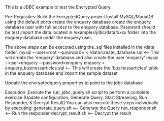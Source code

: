 This is a JDBC example to test the Encrypted Query.

Pre-Requisites:
Build the EncryptedQuery project
Install MySQL/MariaDB using the default ports
create the enquery database
create the enquery database user with full access to the enquery database.  Password should be test
import the data located in /examples/jdbc/data/xxxx folder into the enquery database under the enquery user.

The above steps can be executed using the .sql files installed in the /data folder.
mysql --user=root --password=<your root password> < /data/create_database.sql     <-- This will create the 'enquery' database and also create the user 'enquery'
mysql --user=enquery --password=enquery enquery < enquery_businessarticles.sql    <-- This will create the 'businessarticles' table in the enquery database and import the sample dataset


Update the encryptedquery.properties to point to the jdbc database 

Execution:
Execute the run_jdbc_query.sh script to perform a complete exercise (Update configuration, Generate Query, Start Streaming, Run Responder, & Decrypt Result)
You can also execute these steps individually by executing:
generate_query.sh               <-- Generate the Query 
run_responder.sh                <-- Run the responder 
decrypt_result.sh <result file> <-- Decrypt the result



